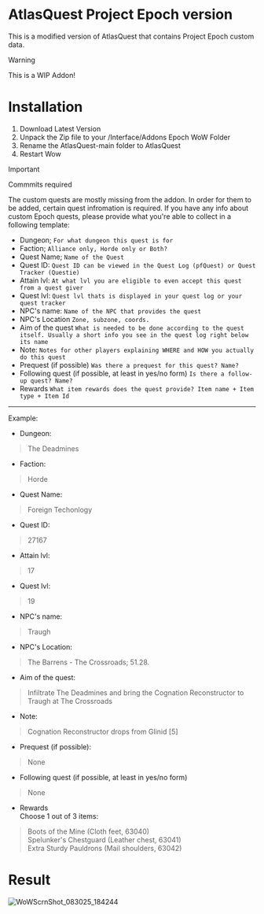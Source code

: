 # AtlasQuest Project Epoch version
This is a modified version of AtlasQuest that contains Project Epoch custom data. 
> [!WARNING]
> This is a WIP Addon!
# Installation
1. Download Latest Version
2. Unpack the Zip file to your /Interface/Addons Epoch WoW Folder
3. Rename the AtlasQuest-main folder to AtlasQuest
4. Restart Wow
> [!IMPORTANT]
> Commmits required
>
The custom quests are mostly missing from the addon. In order for them to be added, certain quest infromation is required. If you have any info about custom Epoch quests, please provide what you're able to collect in a following template:
- Dungeon; ```For what dungeon this quest is for```
- Faction; ```Alliance only, Horde only or Both?```
- Quest Name; ```Name of the Quest```
- Quest ID: ```Quest ID can be viewed in the Quest Log (pfQuest) or Quest Tracker (Questie)```
- Attain lvl: ```At what lvl you are eligible to even accept this quest from a quest giver```
- Quest lvl: ```Quest lvl thats is displayed in your quest log or your quest tracker```
- NPC's name: ```Name of the NPC that provides the quest```
- NPC's Location ```Zone, subzone, coords.```
- Aim of the quest ```What is needed to be done according to the quest itself. Usually a short info you see in the quest log right below its name```
- Note: ```Notes for other players explaining WHERE and HOW you actually do this quest```
- Prequest (if possible) ```Was there a prequest for this quest? Name?```
- Following quest (if possible, at least in yes/no form) ```Is there a follow-up quest? Name?```
- Rewards ```What item rewards does the quest provide? Item name + Item type + Item Id``` 

<hr/>

Example:  
- Dungeon:
> The Deadmines
- Faction:
> Horde
- Quest Name:
> Foreign Techonlogy
- Quest ID:
> 27167
- Attain lvl:
> 17
- Quest lvl:
> 19
- NPC's name:
> Traugh
- NPC's Location:
> The Barrens - The Crossroads; 51.28.
- Aim of the quest:
> Infiltrate The Deadmines and bring the Cognation Reconstructor to Traugh at The Crossroads
- Note:
> Cognation Reconstructor drops from Glinid [5]
- Prequest (if possible):
> None
- Following quest (if possible, at least in yes/no form) 
> None
- Rewards  
Choose 1 out of 3 items:
> Boots of the Mine (Cloth feet, 63040)  
> Spelunker's Chestguard  (Leather chest, 63041)  
> Extra Sturdy Pauldrons (Mail shoulders, 63042)  

# Result
![WoWScrnShot_083025_184244](https://github.com/user-attachments/assets/c24a2de4-f006-4271-838d-941b5b9a6992)


